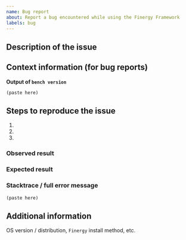 ```yaml
---
name: Bug report
about: Report a bug encountered while using the Finergy Framework
labels: bug
---
```


<!--
Welcome to the Finergy Framework issue tracker! Before creating an issue, please heed the following:

1. This tracker should only be used to report bugs and request features / enhancements to Finergy
    - For questions and general support, use https://stackoverflow.com/questions/tagged/finergy
    - For documentation issues, refer to https://finergy-rs.fr/docs/user/en or the developer cheetsheet https://github.com/finergyrs/finergy/wiki/Developer-Cheatsheet
2. Use the search function before creating a new issue. Duplicates will be closed and directed to
   the original discussion.
3. When making a bug report, make sure you provide all required information. The easier it is for
   maintainers to reproduce, the faster it'll be fixed.
4. If you think you know what the reason for the bug is, share it with us. Maybe put in a PR 😉
-->

## Description of the issue

## Context information (for bug reports)

**Output of `bench version`**
```
(paste here)
```

## Steps to reproduce the issue

1.
2.
3.

### Observed result

### Expected result

### Stacktrace / full error message

```
(paste here)
```

## Additional information

OS version / distribution, `Finergy` install method, etc.
